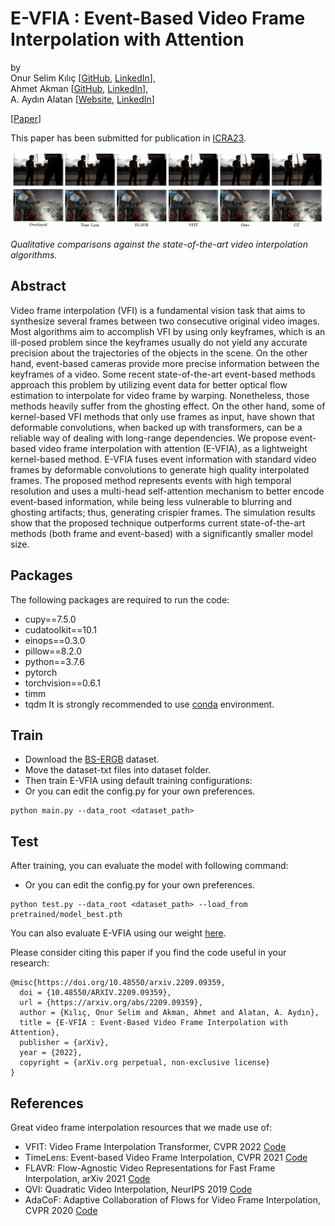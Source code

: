 


# E-VFIA : Event-Based Video Frame Interpolation with Attention  
  
by  
Onur Selim Kılıç [[GitHub](https://github.com/OnurSelim), [LinkedIn](https://www.linkedin.com/in/onur-selim-kili%C3%A7-6486371a7/)],  
Ahmet Akman [[GitHub](https://github.com/ahmetakman), [LinkedIn](https://linkedin.com/in/ahmet-akman-039b05148)],  
A. Aydın Alatan [[Website](https://users.metu.edu.tr/home105/alatan/wwwhome/), [LinkedIn](https://linkedin.com/in/a-aydin-alatan-864820)] 
  
  
 [[Paper](https://arxiv.org/abs/2209.09359)]  
  
This paper has been submitted for publication in [ICRA23](https://www.icra2023.org/).

![](figures/comparison2.png)  
  
*Qualitative comparisons against the state-of-the-art video interpolation algorithms.*  
  
  
## Abstract  
  
Video frame interpolation (VFI) is a fundamental vision task that aims to synthesize several frames between two consecutive original video images. Most algorithms aim to accomplish VFI by using only keyframes, which is an ill-posed problem since the keyframes usually do not yield any accurate precision about the trajectories of the objects in the scene. On the other hand, event-based cameras provide more precise information between the keyframes of a video. Some recent state-of-the-art event-based methods approach this problem by utilizing event data for better optical flow estimation to interpolate for video frame by warping. Nonetheless, those methods heavily suffer from the ghosting effect. On the other hand, some of kernel-based VFI methods that only use frames as input, have shown that deformable convolutions, when backed up with transformers, can be a reliable way of dealing with long-range dependencies. We propose event-based video frame interpolation with attention (E-VFIA), as a lightweight kernel-based method. E-VFIA fuses event information with standard video frames by deformable convolutions to generate high quality interpolated frames. The proposed method represents events with high temporal resolution and uses a multi-head self-attention mechanism to better encode event-based information, while being less vulnerable to blurring and ghosting artifacts; thus, generating crispier frames. The simulation results show that the proposed technique outperforms current state-of-the-art methods (both frame and event-based) with a significantly smaller model size.


## Packages
The following packages are required to run the code:
* cupy==7.5.0
* cudatoolkit==10.1
* einops==0.3.0
* pillow==8.2.0
* python==3.7.6
* pytorch
* torchvision==0.6.1
* timm
* tqdm
It is strongly recommended to use [conda](https://www.anaconda.com/) environment. 

## Train

* Download the [BS-ERGB](https://github.com/uzh-rpg/timelens-pp) dataset.
* Move the dataset-txt files into dataset folder. 
* Then train E-VFIA using default training configurations:
* Or you can edit the config.py for your own preferences.

```
python main.py --data_root <dataset_path>
```


## Test
After training, you can evaluate the model with following command:
* Or you can edit the config.py for your own preferences.
```
python test.py --data_root <dataset_path> --load_from pretrained/model_best.pth
```
You can also evaluate E-VFIA using our weight [here](https://drive.google.com/drive/folders/1MhleUxUInTwwlAvSZkB0I0jKxBYIVSBv?usp=sharing).


Please consider citing this paper if you find the code useful in your research:
```
@misc{https://doi.org/10.48550/arxiv.2209.09359,
  doi = {10.48550/ARXIV.2209.09359},
  url = {https://arxiv.org/abs/2209.09359},  
  author = {Kılıç, Onur Selim and Akman, Ahmet and Alatan, A. Aydın},
  title = {E-VFIA : Event-Based Video Frame Interpolation with Attention},
  publisher = {arXiv},
  year = {2022},
  copyright = {arXiv.org perpetual, non-exclusive license}
}

```

## References
Great video frame interpolation resources that we made use of:
* VFIT: Video Frame Interpolation Transformer, CVPR 2022 [Code](https://github.com/zhshi0816/Video-Frame-Interpolation-Transformer)
* TimeLens: Event-based Video Frame Interpolation, CVPR 2021 [Code](https://github.com/uzh-rpg/rpg_timelens )
* FLAVR: Flow-Agnostic Video Representations for Fast Frame Interpolation, arXiv 2021 [Code](https://github.com/tarun005/FLAVR)
* QVI: Quadratic Video Interpolation, NeurIPS 2019 [Code](https://github.com/xuxy09/QVI)
* AdaCoF: Adaptive Collaboration of Flows for Video Frame Interpolation, CVPR 2020 [Code](https://github.com/HyeongminLEE/AdaCoF-pytorch)
